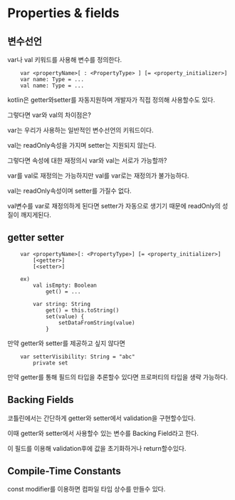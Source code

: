 # Properties & fields

## 변수선언
var나 val 키워드를 사용해 변수를 정의한다.

``` 
    var <propertyName>[ : <PropertyType> ] [= <property_initializer>]
    var name: Type = ...
    val name: Type = ...
```

kotlin은 getter와setter를 자동지원하며 개발자가 직접 정의해 사용할수도 있다.

그렇다면 var와 val의 차이점은?

var는 우리가 사용하는 일반적인 변수선언의 키워드이다.

val는 readOnly속성을 가지며 setter는 지원되지 않는다.

그렇다면 속성에 대한 재정의시 var와 val는 서로가 가능할까?

var를 val로 재정의는 가능하지만 val를 var로는 재정의가 불가능하다.

val는 readOnly속성이며 setter를 가질수 없다.

val변수를 var로 재정의하게 된다면 setter가 자동으로 생기기 때문에 readOnly의 성질이 깨지게된다.


## getter setter
```
    var <propertyName>[: <PropertyType>] [= <property_initializer>]
        [<getter>]
        [<setter>]
        
    ex)
        val isEmpty: Boolean
            get() = ...
            
        var string: String
            get() = this.toString()
            set(value) {
                setDataFromString(value)
            }

```
만약 getter와 setter를 제공하고 싶지 않다면
```
    var setterVisibility: String = "abc"
        private set
```

만약 getter를 통해 필드의 타입을 추론할수 있다면 프로퍼티의 타입을 생략 가능하다.

## Backing Fields
코틀린에서는 간단하게 getter와 setter에서 validation을 구현할수있다.

이때 getter와 setter에서 사용할수 있는 변수를 Backing Field라고 한다.

이 필드를 이용해 validation후에 값을 초기화하거나 return할수있다.

## Compile-Time Constants
const modifier를 이용하면 컴파일 타임 상수를 만들수 있다.

